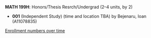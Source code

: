 **MATH 199H**: Honors/Thesis Resrch/Undergrad (2–4 units, by 2)

- **001** (Independent Study) (time and location TBA) by Bejenaru, Ioan (A11078835)

[Enrollment numbers over time](./MATH199H.tsv)
